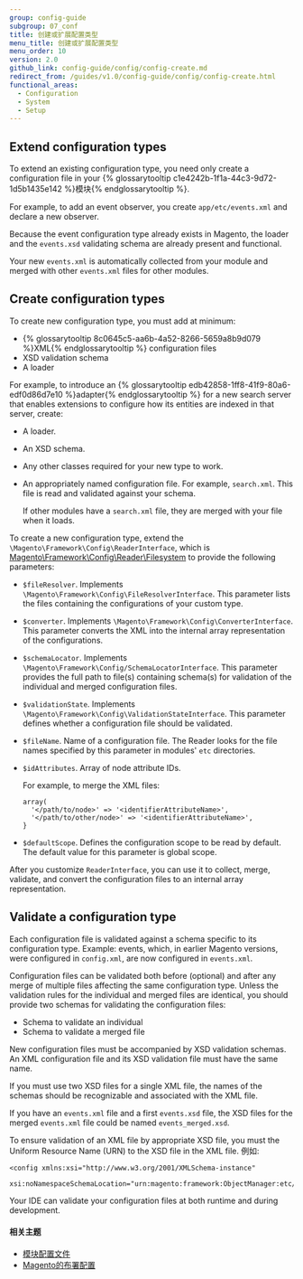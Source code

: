 ```yaml
---
group: config-guide
subgroup: 07_conf
title: 创建或扩展配置类型
menu_title: 创建或扩展配置类型
menu_order: 10
version: 2.0
github_link: config-guide/config/config-create.md
redirect_from: /guides/v1.0/config-guide/config/config-create.html
functional_areas:
  - Configuration
  - System
  - Setup
---
```


<h2 id="config-files-extend-create">Extend configuration types</h2>
To extend an existing configuration type, you need only create a configuration file in your {% glossarytooltip c1e4242b-1f1a-44c3-9d72-1d5b1435e142 %}模块{% endglossarytooltip %}.

For example, to add an event observer, you create `app/etc/events.xml` and declare a new observer.

Because the event configuration type already exists in Magento, the loader and the `events.xsd` validating schema are already present and functional.
   
Your new `events.xml` is automatically collected from your module and merged with other `events.xml` files for other modules.

<h2 id="config-files-extend-create-create">Create configuration types</h2>
To create new configuration type, you must add at minimum:

*  {% glossarytooltip 8c0645c5-aa6b-4a52-8266-5659a8b9d079 %}XML{% endglossarytooltip %} configuration files
*  XSD validation schema 
*  A loader

For example, to introduce an {% glossarytooltip edb42858-1ff8-41f9-80a6-edf0d86d7e10 %}adapter{% endglossarytooltip %} for a new search server that enables extensions to configure how its entities are indexed in that server, create:

*  A loader.
*  An XSD schema.
*  Any other classes required for your new type to work.
*  An appropriately named configuration file. For example, `search.xml`. This file is read and validated against your schema.

   If other modules have a `search.xml` file, they are merged with your file when it loads.

To create a new configuration type, extend the `\Magento\Framework\Config\ReaderInterface`, which is <a href="{{ site.mage2000url }}lib/internal/Magento/Framework/Config/Reader/Filesystem.php" target="_blank">Magento\Framework\Config\Reader\Filesystem</a> to provide the following parameters:

*  `$fileResolver`. Implements `\Magento\Framework\Config\FileResolverInterface`. This parameter lists the files containing the configurations of your custom type.
*  `$converter`. Implements `\Magento\Framework\Config\ConverterInterface`. This parameter converts the XML into the internal array representation of the configurations.
*  `$schemaLocator`. Implements `\Magento\Framework\Config/SchemaLocatorInterface`. This parameter provides the full path to file(s) containing schema(s) for validation of the individual and merged configuration files.</p>
*  `$validationState`. Implements `\Magento\Framework\Config\ValidationStateInterface`. This parameter defines whether a configuration file should be validated. 
*  `$fileName`. Name of a configuration file. The Reader looks for the file names specified by this parameter in modules' `etc` directories.
*  `$idAttributes`. Array of node attribute IDs.

    For example, to merge the XML files:

       array(
         '</path/to/node>' => '<identifierAttributeName>',
         '</path/to/other/node>' => '<identifierAttributeName>',
       }

* `$defaultScope`. Defines the configuration scope to be read by default. The default value for this parameter is global scope.
 
 After you customize `ReaderInterface`, you can use it to collect, merge, validate, and convert the configuration files to an internal array representation.

<h2 id="config-files-validate">Validate a configuration type</h2>

Each configuration file is validated against a schema specific to its configuration type. Example: events, which, in earlier Magento versions, were configured in `config.xml`, are now configured in `events.xml`.

Configuration files can be validated both before (optional) and after any merge of multiple files affecting the same configuration type. Unless the validation rules for the individual and merged files are identical, you should provide two schemas for validating the configuration files:

* Schema to validate an individual
* Schema to validate a merged file

New configuration files must be accompanied by XSD validation schemas. An XML configuration file and its XSD validation file must have the same name.

If you must use two XSD files for a single XML file, the names of the schemas should be recognizable and associated with the XML file.

If you have an `events.xml` file and a first `events.xsd` file, the XSD files for the merged `events.xml` file could be named `events_merged.xsd`.

To ensure validation of an XML file by appropriate XSD file, you must the Uniform Resource Name (URN) to the XSD file in the XML file. 例如:

	<config xmlns:xsi="http://www.w3.org/2001/XMLSchema-instance" 
		xsi:noNamespaceSchemaLocation="urn:magento:framework:ObjectManager:etc/config.xsd">


Your IDE can validate your configuration files at both runtime and during development.

#### 相关主题

*  <a href="{{ page.baseurl }}/config-guide/config/config-php.html">模块配置文件</a>
*  <a href="{{ page.baseurl }}/config-guide/config/config-php.html">Magento的布署配置</a>
